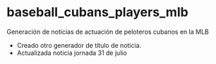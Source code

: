 # baseball_cubans_players_mlb

Generación de noticias de actuación de peloteros cubanos en la MLB
- Creado otro generador de título de noticia.
- Actualizada noticia jornada 31 de julio
